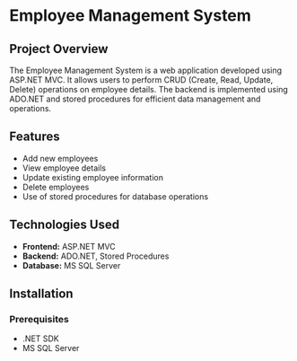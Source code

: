 # Employee Management System

## Project Overview

The Employee Management System is a web application developed using ASP.NET MVC. It allows users to perform CRUD (Create, Read, Update, Delete) operations on employee details. The backend is implemented using ADO.NET and stored procedures for efficient data management and operations.

## Features

- Add new employees
- View employee details
- Update existing employee information
- Delete employees
- Use of stored procedures for database operations

## Technologies Used

- **Frontend:** ASP.NET MVC
- **Backend:** ADO.NET, Stored Procedures
- **Database:** MS SQL Server

## Installation

### Prerequisites

- .NET SDK
- MS SQL Server
